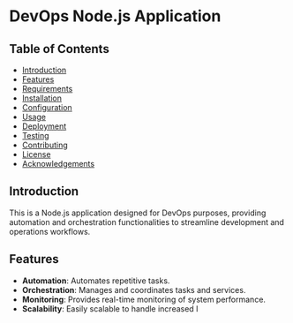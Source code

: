 # DevOps Node.js Application

## Table of Contents
- [Introduction](#introduction)
- [Features](#features)
- [Requirements](#requirements)
- [Installation](#installation)
- [Configuration](#configuration)
- [Usage](#usage)
- [Deployment](#deployment)
- [Testing](#testing)
- [Contributing](#contributing)
- [License](#license)
- [Acknowledgements](#acknowledgements)

## Introduction
This is a Node.js application designed for DevOps purposes, providing automation and orchestration functionalities to streamline development and operations workflows.

## Features
- **Automation**: Automates repetitive tasks.
- **Orchestration**: Manages and coordinates tasks and services.
- **Monitoring**: Provides real-time monitoring of system performance.
- **Scalability**: Easily scalable to handle increased l
